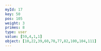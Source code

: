 ```yaml
---
myId: 17
key: 50
pos: 105
weight: 3
primes: 8
type: user
value: [59,4,1,1]
object: [10,22,39,60,70,77,82,100,104,111]
---
```

